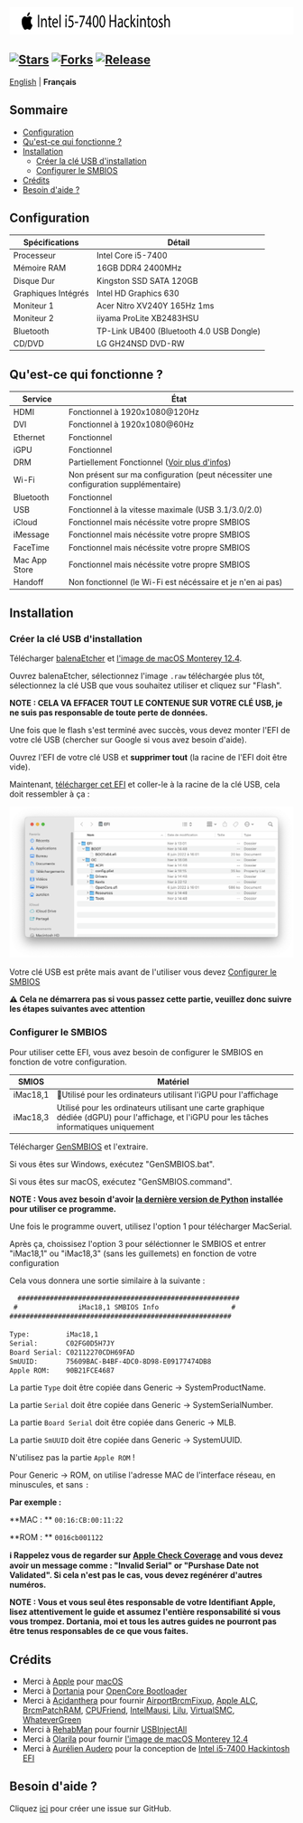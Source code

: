 <img src="Images/Readme-Title.png" width="679" height="48"/>

[![Stars](https://img.shields.io/github/stars/AurelienAudero/Intel-i5-7400-Hackintosh-EFI?label=Stars)](https://github.com/AurelienAudero/Intel-i5-7400-Hackintosh-EFI/stargazers)
[![Forks](https://img.shields.io/github/forks/AurelienAudero/Intel-i5-7400-Hackintosh-EFI?label=Forks)](https://github.com/AurelienAudero/Intel-i5-7400-Hackintosh-EFI/network/members)
[![Release](https://img.shields.io/github/v/release/AurelienAudero/Intel-i5-7400-Hackintosh-EFI?label=Download)](https://github.com/AurelienAudero/Intel-i5-7400-Hackintosh-EFI/releases/latest)
-----

[English](README.md) | **Français**

## Sommaire

- [Configuration](#configuration)
- [Qu'est-ce qui fonctionne ?](#quest-ce-qui-fonctionne-)
- [Installation](#installation)
    - [Créer la clé USB d'installation](#créer-la-clé-usb-dinstallation) 
    - [Configurer le SMBIOS](#configurer-le-smbios)
- [Crédits](#crédits)
- [Besoin d'aide ?](#besoin-daide-)

## Configuration

| Spécifications | Détail |
| -------------- | ------ |
| Processeur | Intel Core i5-7400 |
| Mémoire RAM | 16GB DDR4 2400MHz |
| Disque Dur | Kingston SSD SATA 120GB |
| Graphiques Intégrés | Intel HD Graphics 630 |
| Moniteur 1 | Acer Nitro XV240Y 165Hz 1ms |
| Moniteur 2 | iiyama ProLite XB2483HSU |
| Bluetooth | TP-Link UB400 (Bluetooth 4.0 USB Dongle) |
| CD/DVD | LG GH24NSD DVD-RW |

## Qu'est-ce qui fonctionne ?

| Service | État |
| ------- | ---- |
| HDMI | Fonctionnel à 1920x1080@120Hz |
| DVI | Fonctionnel à 1920x1080@60Hz |
| Ethernet | Fonctionnel |
| iGPU | Fonctionnel |
| DRM | Partiellement Fonctionnel ([Voir plus d'infos](https://github.com/AurelienAudero/i5-7400-EFI-by-Aure/issues/))
| Wi-Fi | Non présent sur ma configuration (peut nécessiter une configuration supplémentaire)|
| Bluetooth | Fonctionnel |
| USB | Fonctionnel à la vitesse maximale (USB 3.1/3.0/2.0) |
| iCloud | Fonctionnel mais nécéssite votre propre SMBIOS |
| iMessage | Fonctionnel mais nécéssite votre propre SMBIOS |
| FaceTime | Fonctionnel mais nécéssite votre propre SMBIOS |
| Mac App Store | Fonctionnel mais nécéssite votre propre SMBIOS |
| Handoff | Non fonctionnel (le Wi-Fi est nécéssaire et je n'en ai pas) |

## Installation

### Créer la clé USB d'installation

Télécharger [balenaEtcher](https://www.balena.io/etcher/) et [l'image de macOS Monterey 12.4](https://43dmj0-my.sharepoint.com/personal/roxor-007_43dmj0_onmicrosoft_com/Documents/OnedriveXbot/Olarila%20Monterey%2012.4.raw?ga=1).

Ouvrez balenaEtcher, sélectionnez l'image `.raw` téléchargée plus tôt, sélectionnez la clé USB que vous souhaitez utiliser et cliquez sur "Flash".

**NOTE : CELA VA EFFACER TOUT LE CONTENUE SUR VOTRE CLÉ USB, je ne suis pas responsable de toute perte de données.**

Une fois que le flash s'est terminé avec succès, vous devez monter l'EFI de votre clé USB (chercher sur Google si vous avez besoin d'aide).

Ouvrez l'EFI de votre clé USB et **supprimer tout** (la racine de l'EFI doit être vide).

Maintenant, [télécharger cet EFI](https://github.com/AurelienAudero/i5-7400-EFI-by-Aure/releases/latest) et coller-le à la racine de la clé USB, cela doit ressembler à ça :

![EFI-directory-Screenshot](/Images/EFI-directory-Screenshot.png)

Votre clé USB est prête mais avant de l'utiliser vous devez [Configurer le SMBIOS](#configurer-le-smbios)

**⚠️ Cela ne démarrera pas si vous passez cette partie, veuillez donc suivre les étapes suivantes avec attention**

### Configurer le SMBIOS

Pour utiliser cette EFI, vous avez besoin de configurer le SMBIOS en fonction de votre configuration.

| SMIOS | Matériel |
| ----- | -------- |
| iMac18,1 | Utilisé pour les ordinateurs utilisant l'iGPU pour l'affichage |
| iMac18,3 | Utilisé pour les ordinateurs utilisant une carte graphique dédiée (dGPU) pour l'affichage, et l'iGPU pour les tâches informatiques uniquement |

Télécharger [GenSMBIOS](https://github.com/corpnewt/GenSMBIOS/archive/refs/heads/master.zip) et l'extraire.

Si vous êtes sur Windows, exécutez "GenSMBIOS.bat".

Si vous êtes sur macOS, exécutez "GenSMBIOS.command".

**NOTE : Vous avez besoin d'avoir [la dernière version de Python](https://www.python.org/downloads/) installée pour utiliser ce programme.**

Une fois le programme ouvert, utilisez l'option 1 pour télécharger MacSerial.

Après ça, choissisez l'option 3 pour séléctionner le SMBIOS et entrer "iMac18,1" ou "iMac18,3" (sans les guillemets) en fonction de votre configuration

Cela vous donnera une sortie similaire à la suivante :

```
  #######################################################
 #               iMac18,1 SMBIOS Info                  #
#######################################################

Type:         iMac18,1
Serial:       C02FG0D5H7JY
Board Serial: C02112270CDH69FAD
SmUUID:       75609BAC-B4BF-4DC0-8D98-E09177474DB8
Apple ROM:    90B21FCE4687
```

La partie `Type` doit être copiée dans Generic -> SystemProductName.

La partie `Serial` doit être copiée dans Generic -> SystemSerialNumber.

La partie `Board Serial` doit être copiée dans Generic -> MLB.

La partie `SmUUID` doit être copiée dans Generic -> SystemUUID.

N'utilisez pas la partie `Apple ROM` !

Pour Generic -> ROM, on utilise l'adresse MAC de l'interface réseau, en minuscules, et sans `:`

**Par exemple :**

**MAC : ** `00:16:CB:00:11:22`
    
**ROM : ** `0016cb001122`

**ℹ️ Rappelez vous de regarder sur [Apple Check Coverage](https://checkcoverage.apple.com/) and vous devez avoir un message comme : "Invalid Serial" or "Purshase Date not Validated". Si cela n'est pas le cas, vous devez regénérer d'autres numéros.**

**NOTE : Vous et vous seul êtes responsable de votre Identifiant Apple, lisez attentivement le guide et assumez l'entière responsabilité si vous vous trompez. Dortania, moi et tous les autres guides ne pourront pas être tenus responsables de ce que vous faites.**

## Crédits

- Merci à [Apple](https://apple.com) pour [macOS](https://www.apple.com/macos/)
- Merci à [Dortania](https://github.com/dortania) pour [OpenCore Bootloader](https://dortania.github.io/)
- Merci à [Acidanthera](https://github.com/acidanthera) pour fournir [AirportBrcmFixup](https://github.com/acidanthera/AirportBrcmFixup), [Apple ALC](https://github.com/acidanthera/AppleALC), [BrcmPatchRAM](https://github.com/acidanthera/BrcmPatchRAM/releases/tag/2.6.2), [CPUFriend](https://github.com/acidanthera/CPUFriend), [IntelMausi](https://github.com/acidanthera/IntelMausi), [Lilu](https://github.com/acidanthera/Lilu), [VirtualSMC](https://github.com/acidanthera/VirtualSMC), [WhateverGreen](https://github.com/acidanthera/WhateverGreen)
- Merci à [RehabMan](https://github.com/RehabMan) pour fournir [USBInjectAll](https://github.com/RehabMan/OS-X-USB-Inject-All)
- Merci à [Olarila](https://www.olarila.com) pour fournir [l'image de macOS Monterey 12.4](https://43dmj0-my.sharepoint.com/personal/roxor-007_43dmj0_onmicrosoft_com/Documents/OnedriveXbot/Olarila%20Monterey%2012.4.raw?ga=1)
- Merci à [Aurélien Audero](https://github.com/AurelienAudero) pour la conception de [Intel i5-7400 Hackintosh EFI](https://github.com/AurelienAudero/Intel-i5-7400-Hackintosh-EFI)

## Besoin d'aide ?

Cliquez [ici](https://github.com/AurelienAudero/Intel-i5-7400-Hackintosh-EFI/issues/new/choose) pour créer une issue sur GitHub.

